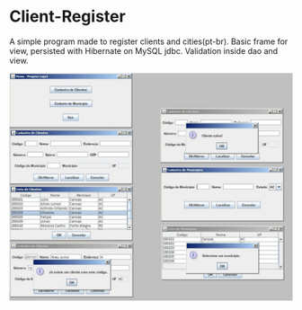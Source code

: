 # Client-Register
A simple program made to register clients and cities(pt-br). Basic frame for view, persisted with Hibernate on MySQL jdbc. Validation inside dao and view.

![alt tag](https://github.com/Malehaly/Client-Register/blob/master/projeto%20loja1%20-%20frames.jpg)
